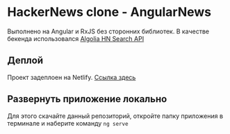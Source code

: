 # HackerNews clone - AngularNews

Выполнено на Angular и RxJS без сторонних библиотек. В качестве бекенда использовался [Algolia HN Search API](https://hn.algolia.com/api)

## Деплой

Проект задеплоен на Netlify. [Ссылка здесь](https://precious-cheesecake-e7d807.netlify.app/#/)

## Развернуть приложение локально

Для этого скачайте данный репозиторий, откройте папку приложения в терминале и наберите команду `ng serve`

